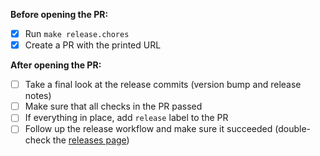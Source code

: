 **Before opening the PR:**

- [x] Run `make release.chores`
- [x] Create a PR with the printed URL

**After opening the PR:**

- [ ] Take a final look at the release commits (version bump and release notes)
- [ ] Make sure that all checks in the PR passed
- [ ] If everything in place, add `release` label to the PR
- [ ] Follow up the release workflow and make sure it succeeded (double-check the [releases page](https://github.com/camunda/camunda-platform-helm/releases))
